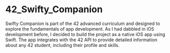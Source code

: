 # 42_Swifty_Companion
Swifty Companion is part of the 42 advanced curriculum and designed to explore the fundamentals of app development. As I had dabbled in iOS development before, I decided to build the project as a native iOS app using Swift. The app integrates with the 42 API to provide detailed information about any 42 student, including their profile and skills.
